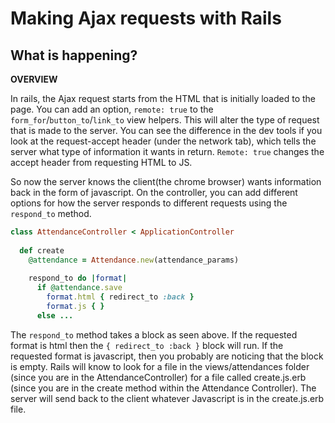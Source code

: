 # Making Ajax requests with Rails
## What is happening?

**OVERVIEW**

In rails, the Ajax request starts from the HTML that is initially loaded to the page. You can add an option, `remote: true` to the `form_for`/`button_to`/`link_to` view helpers. This will alter the type of request that is made to the server. You can see the difference in the dev tools if you look at the request-accept header (under the network tab), which tells the server what type of information it wants in return. `Remote: true` changes the accept header from requesting HTML to JS. 

So now the server knows the client(the chrome browser) wants information back in the form of javascript. On the controller, you can add different options for how the server responds to different requests using the `respond_to` method. 

```ruby
class AttendanceController < ApplicationController
  
  def create
    @attendance = Attendance.new(attendance_params)
  
    respond_to do |format|
      if @attendance.save
        format.html { redirect_to :back }
        format.js { }
      else ...
```

The `respond_to` method takes a block as seen above. If the requested format is html then the `{ redirect_to :back }` block will run. If the requested format is javascript, then you probably are noticing that the block is empty. Rails will know to look for a file in the views/attendances folder (since you are in the AttendanceController) for a file called create.js.erb (since you are in the create method within the Attendance Controller). The server will send back to the client whatever Javascript is in the create.js.erb file.
